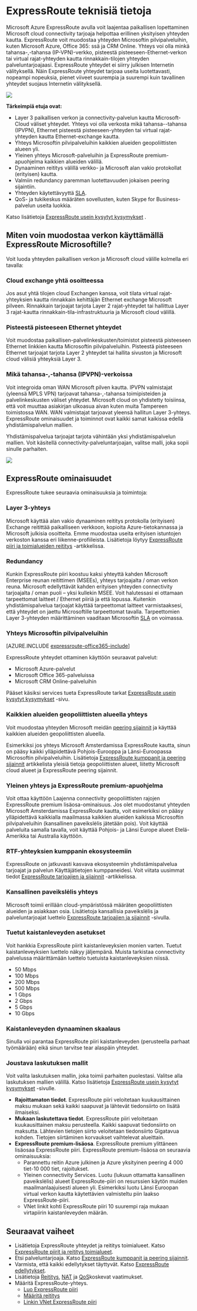 <properties 
   pageTitle="Johdanto ExpressRoute | Microsoft Azure"
   description="Tällä sivulla on yleiskuvaus ExpressRoute-palvelua, mukaan lukien ExpressRoute yhteyden toiminta."
   documentationCenter="na"
   services="expressroute"
   authors="cherylmc"
   manager="carmonm"
   editor=""/>
<tags 
   ms.service="expressroute"
   ms.devlang="na"
   ms.topic="get-started-article" 
   ms.tgt_pltfrm="na"
   ms.workload="infrastructure-services" 
   ms.date="10/10/2016"
   ms.author="cherylmc"/>

# <a name="expressroute-technical-overview"></a>ExpressRoute teknisiä tietoja

Microsoft Azure ExpressRoute avulla voit laajentaa paikallisen lopettaminen Microsoft cloud connectivity tarjoaja helpottaa erillinen yksityisen yhteyden kautta. ExpressRoute voit muodostaa yhteyden Microsoftin pilvipalveluihin, kuten Microsoft Azure, Office 365: ssä ja CRM Online. Yhteys voi olla minkä tahansa-,-tahansa (IP-VPN)-verkko, pisteestä pisteeseen-Ethernet-verkon tai virtual rajat-yhteyden kautta rinnakkain-tilojen yhteyden palveluntarjoajaasi. ExpressRoute yhteydet ei siirry julkisen Internetin välityksellä. Näin ExpressRoute yhteydet tarjoaa useita luotettavasti, nopeampi nopeuksia, pienet viiveet suurempia ja suurempi kuin tavallinen yhteydet suojaus Internetin välityksellä.

![](./media/expressroute-introduction/expressroute-basic.png)

**Tärkeimpiä etuja ovat:**

- Layer 3 paikallisen verkon ja connectivity-palvelun kautta Microsoft-Cloud väliset yhteydet. Yhteys voi olla verkosta mikä tahansa--tahansa (IPVPN), Ethernet pisteestä pisteeseen-yhteyden tai virtual rajat-yhteyden kautta Ethernet-exchange kautta.
- Yhteys Microsoftin pilvipalveluihin kaikkien alueiden geopoliittisten alueen yli.
- Yleinen yhteys Microsoft-palveluihin ja ExpressRoute premium-apuohjelma kaikkien alueiden välillä.
- Dynaaminen reititys välillä verkko- ja Microsoft alan vakio protokollat (erityisen) kautta.
- Valmiin redundancy paremman luotettavuuden jokaisen peering sijaintiin.
- Yhteyden käytettävyyttä [SLA](https://azure.microsoft.com/support/legal/sla/).
- QoS- ja tukikeskus määräten sovellusten, kuten Skype for Business-palvelun useita luokkia.

Katso lisätietoja [ExpressRoute usein kysytyt kysymykset](expressroute-faqs.md) .

## <a name="howtoconnect"></a>Miten voin muodostaa verkon käyttämällä ExpressRoute Microsoftille?

Voit luoda yhteyden paikallisen verkon ja Microsoft cloud välille kolmella eri tavalla:

### <a name="co-located-at-a-cloud-exchange"></a>Cloud exchange yhtä osoitteessa

Jos asut yhtä tilojen cloud Exchangen kanssa, voit tilata virtual rajat-yhteyksien kautta rinnakkain kehittäjän Ethernet exchange Microsoft pilveen. Rinnakkain tarjoajat tarjota Layer 2 rajat-yhteydet tai hallittua Layer 3 rajat-kautta rinnakkain-tila-infrastruktuuria ja Microsoft cloud välillä.

### <a name="point-to-point-ethernet-connections"></a>Pisteestä pisteeseen Ethernet yhteydet 

Voit muodostaa paikallisen-palvelinkeskusten/toimistot pisteestä pisteeseen Ethernet linkkien kautta Microsoftin pilvipalveluihin. Pisteestä pisteeseen Ethernet tarjoajat tarjota Layer 2 yhteydet tai hallita sivuston ja Microsoft cloud välisiä yhteyksiä Layer 3.

### <a name="any-to-any-ipvpn-networks"></a>Mikä tahansa-,-tahansa (IPVPN)-verkoissa

Voit integroida oman WAN Microsoft pilven kautta. IPVPN valmistajat (yleensä MPLS VPN) tarjoavat tahansa-,-tahansa toimipisteiden ja palvelinkeskusten väliset yhteydet. Microsoft cloud on yhdistetty toisiinsa, että voit muuttaa asiakirjan ulkoasua aivan kuten muita Tampereen toimistossa WAN. WAN valmistajat tarjoavat yleensä hallitun Layer 3-yhteys. ExpressRoute ominaisuudet ja toiminnot ovat kaikki samat kaikissa edellä yhdistämispalvelun mallien. 

Yhdistämispalvelua tarjoajat tarjota vähintään yksi yhdistämispalvelun mallien. Voit käsitellä connectivity-palveluntarjoajan, valitse malli, joka sopii sinulle parhaiten.

![](./media/expressroute-introduction/expressroute-connectivitymodels.png)



## <a name="expressroute-features"></a>ExpressRoute ominaisuudet

ExpressRoute tukee seuraavia ominaisuuksia ja toimintoja: 

### <a name="layer-3-connectivity"></a>Layer 3-yhteys

Microsoft käyttää alan vakio dynaaminen reititys protokolla (erityisen) Exchange reitittää paikalliseen verkkoon, kopioita Azure-tietokannassa ja Microsoft julkisia osoitteita.  Emme muodostaa useita erityisen istuntojen verkoston kanssa eri liikenne-profiileista. Lisätietoja löytyy [ExpressRoute piiri ja toimialueiden reititys](expressroute-circuit-peerings.md) -artikkelissa.

### <a name="redundancy"></a>Redundancy

Kunkin ExpressRoute piiri koostuu kaksi yhteyttä kahden Microsoft Enterprise reunan reitittimen (MSEEs), yhteys tarjoajalta / oman verkon reuna. Microsoft edellyttävät kahden erityisen yhteyden connectivity tarjoajalta / oman puoli – yksi kullekin MSEE. Voit halutessasi ei ottamaan tarpeettomat laitteet / Ethernet piiriä ja että lopussa. Kuitenkin yhdistämispalvelua tarjoajat käyttää tarpeettomat laitteet varmistaaksesi, että yhteydet on jaettu Microsoftille tarpeettomat tavalla. Tarpeettomien Layer 3-yhteyden määrittäminen vaaditaan Microsoftin [SLA](https://azure.microsoft.com/support/legal/sla/) on voimassa. 

### <a name="connectivity-to-microsoft-cloud-services"></a>Yhteys Microsoftin pilvipalveluihin

[AZURE.INCLUDE [expressroute-office365-include](../../includes/expressroute-office365-include.md)]

ExpressRoute yhteydet ottaminen käyttöön seuraavat palvelut:

- Microsoft Azure-palvelut
- Microsoft Office 365-palveluissa
- Microsoft CRM Online-palveluihin 
 
Pääset käsiksi services tueta ExpressRoute tarkat [ExpressRoute usein kysytyt kysymykset](expressroute-faqs.md) -sivu.

### <a name="connectivity-to-all-regions-within-a-geopolitical-region"></a>Kaikkien alueiden geopoliittisten alueella yhteys

Voit muodostaa yhteyden Microsoft meidän [peering sijainnit](expressroute-locations.md) ja käyttää kaikkien alueiden geopoliittisten alueella. 

Esimerkiksi jos yhteys Microsoft Amsterdamissa ExpressRoute kautta, sinun on pääsy kaikki ylläpidettävä Pohjois-Eurooppa ja Länsi-Euroopassa Microsoftin pilvipalveluihin. Lisätietoja [ExpressRoute kumppanit ja peering sijainnit](expressroute-locations.md) artikkelista yleisiä tietoja geopoliittisten alueet, liitetty Microsoft cloud alueet ja ExpressRoute peering sijainnit.

### <a name="global-connectivity-with-expressroute-premium-add-on"></a>Yleinen yhteys ja ExpressRoute premium-apuohjelma

Voit ottaa käyttöön Laajenna connectivity geopoliittisten rajojen ExpressRoute premium lisäosa-ominaisuus. Jos olet muodostanut yhteyden Microsoft Amsterdamissa ExpressRoute kautta, voit esimerkiksi on pääsy ylläpidettävä kaikkialla maailmassa kaikkien alueiden kaikissa Microsoftin pilvipalveluihin (kansallinen paveikslėlis jätetään pois). Voit käyttää palveluita samalla tavalla, voit käyttää Pohjois- ja Länsi Europe alueet Etelä-Amerikka tai Australia käyttöön.

### <a name="rich-connectivity-partner-ecosystem"></a>RTF-yhteyksien kumppanin ekosysteemiin

ExpressRoute on jatkuvasti kasvava ekosysteemiin yhdistämispalvelua tarjoajat ja palvelun Käyttäjätietojen kumppaneidesi. Voit viitata uusimmat tiedot [ExpressRoute tarjoajien ja sijainnit](expressroute-locations.md) -artikkelissa.

### <a name="connectivity-to-national-clouds"></a>Kansallinen paveikslėlis yhteys

Microsoft toimii erillään cloud-ympäristössä määräten geopoliittisten alueiden ja asiakkaan osia. Lisätietoja kansallisia paveikslėlis ja palveluntarjoajat luettelo [ExpressRoute tarjoajien ja sijainnit](expressroute-locations.md) -sivulla.

### <a name="supported-bandwidth-options"></a>Tuetut kaistanleveyden asetukset

Voit hankkia ExpressRoute piirit kaistanleveyksien monien varten. Tuetut kaistanleveyksien luettelo näkyy jäljempänä. Muista tarkistaa connectivity palvelussa määrittämään luettelo tuetuista kaistanleveyksien niissä.

- 50 Mbps
- 100 Mbps
- 200 Mbps
- 500 Mbps
- 1 Gbps
- 2 Gbps
- 5 Gbps
- 10 Gbps

### <a name="dynamic-scaling-of-bandwidth"></a>Kaistanleveyden dynaaminen skaalaus

Sinulla voi parantaa ExpressRoute piiri kaistanleveyden (perusteella parhaat työmäärään) eikä sinun tarvitse tear alaspäin yhteydet. 

### <a name="flexible-billing-models"></a>Joustava laskutuksen mallit

Voit valita laskutuksen mallin, joka toimii parhaiten puolestasi. Valitse alla laskutuksen mallien välillä. Katso lisätietoja [ExpressRoute usein kysytyt kysymykset](expressroute-faqs.md) -sivulle. 

- **Rajoittamaton tiedot**. ExpressRoute piiri veloitetaan kuukausittainen maksu mukaan sekä kaikki saapuvat ja lähtevät tiedonsiirto on lisätä ilmaiseksi. 
- **Mukaan laskutettava tiedot**. ExpressRoute piiri veloitetaan kuukausittainen maksu perusteella. Kaikki saapuvat tiedonsiirto on maksutta. Lähtevien tietojen siirto veloitetaan tiedonsiirto Gigatavua kohden. Tietojen siirtäminen korvaukset vaihtelevat alueittain.
- **ExpressRoute premium-lisäosa**. ExpressRoute premium ylittäneen lisäosaa ExpressRoute piiri. ExpressRoute premium-lisäosa on seuraavia ominaisuuksia: 
    - Parannettu reitin Azure julkinen ja Azure yksityinen peering 4 000 tiet-10 000 tiet, rajoitukset.
    - Yleinen connectivity Services. Luotu (lukuun ottamatta kansallinen paveikslėlis) alueet ExpressRoute-piiri on resurssien käytön muiden maailmanlaajuisesti alueen yli. Esimerkiksi luotu Länsi Euroopan virtual verkon kautta käytettävien valmisteltu piin laakso ExpressRoute-piiri.
    - VNet linkit kohti ExpressRoute piiri 10 suurempi raja mukaan virtapiirin kaistanleveyden määrän.

## <a name="next-steps"></a>Seuraavat vaiheet

- Lisätietoja ExpressRoute yhteydet ja reititys toimialueet. Katso [ExpressRoute piirit ja reititys toimialueet](expressroute-circuit-peerings.md).
- Etsi palveluntarjoaja. Katso [ExpressRoute kumppanit ja peering sijainnit](expressroute-locations.md).
- Varmista, että kaikki edellytykset täyttyvät. Katso [ExpressRoute edellytykset](expressroute-prerequisites.md).
- Lisätietoja [Reititys](expressroute-routing.md), [NAT](expressroute-nat.md) ja [QoS](expressroute-qos.md)koskevat vaatimukset.
- Määritä ExpressRoute-yhteys.
    - [Luo ExpressRoute piiri](expressroute-howto-circuit-classic.md)
    - [Määritä reititys](expressroute-howto-routing-classic.md)
    - [Linkin VNet ExpressRoute piiri](expressroute-howto-linkvnet-classic.md)
